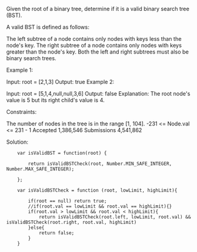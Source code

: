 Given the root of a binary tree, determine if it is a valid binary search tree (BST).

A valid BST is defined as follows:

The left subtree of a node contains only nodes with keys less than the node's key.
The right subtree of a node contains only nodes with keys greater than the node's key.
Both the left and right subtrees must also be binary search trees.
 

Example 1:


Input: root = [2,1,3]
Output: true
Example 2:


Input: root = [5,1,4,null,null,3,6]
Output: false
Explanation: The root node's value is 5 but its right child's value is 4.
 

Constraints:

The number of nodes in the tree is in the range [1, 104].
-231 <= Node.val <= 231 - 1
Accepted
1,386,546
Submissions
4,541,862


Solution: 


        var isValidBST = function(root) {
            
            return isValidBSTCheck(root, Number.MIN_SAFE_INTEGER, Number.MAX_SAFE_INTEGER);
            
        };

        var isValidBSTCheck = function (root, lowLimit, highLimit){
            
            if(root == null) return true;
            //if(root.val == lowLimit && root.val == highLimit){}
            if(root.val > lowLimit && root.val < highLimit){
                return isValidBSTCheck(root.left, lowLimit, root.val) && isValidBSTCheck(root.right, root.val, highLimit)
            }else{
                return false;
            }
        }